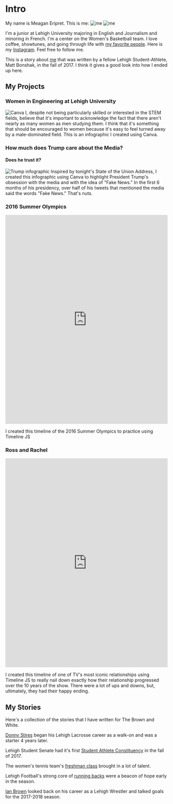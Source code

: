 # Intro
My name is Meagan Eripret. This is me: ![me](IMG_3518.JPG) ![me](https://github.com/meaganeripret/meaganeripret.github.io/blob/master/fullsizeoutput_2a41.jpeg?raw=true) 

I'm a junior at Lehigh University majoring in English and Journalism and minoring in French. I'm a center on the Women's Basketball team. I love coffee, showtunes, and going through life with [my favorite people](http://www.lehighsports.com/roster.aspx?path=wbball).
Here is my [Instagram](http://instagram.com/meageripret). Feel free to follow me.

This is a story about [me](http://thebrownandwhite.com/2017/12/10/lehigh-womens-basketball-eripret-profile/) that was written by a fellow Lehigh Student-Athlete, Matt Bonshak, in the fall of 2017. I think it gives a good look into how I ended up here. 









## My Projects


### Women in Engineering at Lehigh University
![Canva](https://github.com/meaganeripret/meaganeripret.github.io/blob/master/Engineering%20Majors%20make%20up%2029.8%25%20of%20Lehigh's%20UnderGraduate%20Enrollment.png?raw=true)
I, despite not being particularly skilled or interested in the STEM fields, believe that it's important to acknowledge the fact that there aren't nearly as many women as men studying them. I think that it's something that should be encouraged to women because it's easy to feel turned away by a male-dominated field. This is an infographic I created using Canva. 



### How much does Trump care about the Media?
#### Does he trust it?
![Trump infographic](https://github.com/meaganeripret/meaganeripret.github.io/blob/master/President%20Donald%20Trump%20tweeted%20920%20times%20between%20Jan.%2020th%20and%20Jul.%207th%202017.png?raw=true)
Inspired by tonight's State of the Union Address, I created this infographic using Canva to highlight President Trump's obsession with the media and with the idea of "Fake News." In the first 6 months of his presidency, over half of his tweets that mentioned the media said the words "Fake News." That's nuts. 


### 2016 Summer Olympics

<iframe src='https://cdn.knightlab.com/libs/timeline3/latest/embed/index.html?source=1dYoOQhhnsgWffi32QR_xh043YWKw5Kxzzi8l5bkKqq4&font=Default&lang=en&initial_zoom=2&height=650' width='100%' height='650' webkitallowfullscreen mozallowfullscreen allowfullscreen frameborder='0'></iframe>


I created this timeline of the 2016 Summer Olympics to practice using Timeline JS


### Ross and Rachel
<iframe src='https://cdn.knightlab.com/libs/timeline3/latest/embed/index.html?source=12_YaoO3i0O-18gkBjOtiwS4vCBezHAnc7v7A7lGIQqs&font=Default&lang=en&initial_zoom=2&height=650' width='100%' height='650' webkitallowfullscreen mozallowfullscreen allowfullscreen frameborder='0'></iframe>


I created this timeline of one of TV's most iconic relationships using Timeline JS to really nail down exactly how their relationship progressed over the 10 years of the show. There were a lot of ups and downs, but, ultimately, they had their happy ending. 







## My Stories
Here's a collection of the stories that I have written for The Brown and White.

[Donny Stires](http://thebrownandwhite.com/2017/04/09/senior-captain-finds-new-role-on-the-field/) began his Lehigh Lacrosse career as a walk-on and was a starter 4 years later.

Lehigh Student Senate had it's first [Student Athlete Constituency](http://thebrownandwhite.com/2017/09/08/lehigh-athletes-student-senate/) in the fall of 2017.

The women's tennis team's [freshman class](http://thebrownandwhite.com/2017/09/24/170924-womens-tennis-2017-recruiting-class/) brought in a lot of talent.

Lehigh Football's strong core of [running backs](http://thebrownandwhite.com/2017/10/11/lehigh-football-running-backs/) were a beacon of hope early in the season. 

[Ian Brown](http://thebrownandwhite.com/2017/12/03/lehigh-wrestling-ian-brown-profile/) looked back on his career as a Lehigh Wrestler and talked goals for the 2017-2018 season.
